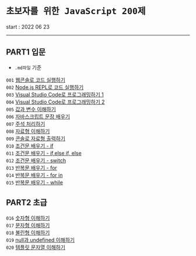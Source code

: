 # `초보자를 위한 JavaScript 200제`

start : 2022 06 23

---

## PART1 입문

- `.md파일` 기준

`001` [웹콘솔로 코드 실행하기](https://github.com/sunyeongjeong/js_200/blob/main/%EC%9E%85%EB%AC%B8/001.md)<br>
`002` [Node.js REPL로 코드 실행하기](https://github.com/sunyeongjeong/js_200/blob/main/%EC%9E%85%EB%AC%B8/002.md)<br>
`003` [Visual Studio Code로 프로그래밍하기 1](https://github.com/sunyeongjeong/js_200/blob/main/%EC%9E%85%EB%AC%B8/003.js)<br>
`004` [Visual Studio Code로 프로그래밍하기 2](https://github.com/sunyeongjeong/js_200/blob/main/%EC%9E%85%EB%AC%B8/004.js)<br>
`005` [값과 변수 이해하기](https://github.com/sunyeongjeong/js_200/blob/main/%EC%9E%85%EB%AC%B8/005.md)<br>
`006` [자바스크립트 문장 배우기](https://github.com/sunyeongjeong/js_200/blob/main/%EC%9E%85%EB%AC%B8/006.md)<br>
`007` [주석 처리하기](https://github.com/sunyeongjeong/js_200/blob/main/%EC%9E%85%EB%AC%B8/007.md)<br>
`008` [자료형 이해하기](https://github.com/sunyeongjeong/js_200/blob/main/%EC%9E%85%EB%AC%B8/008.md)<br>
`009` [콘솔로 자료형 출력하기](https://github.com/sunyeongjeong/js_200/blob/main/%EC%9E%85%EB%AC%B8/009.md)<br>
`010` [조건문 배우기 - if](https://github.com/sunyeongjeong/js_200/blob/main/%EC%9E%85%EB%AC%B8/010.md)<br>
`011` [조건문 배우기 - if,else if, else](https://github.com/sunyeongjeong/js_200/blob/main/%EC%9E%85%EB%AC%B8/011.md)<br>
`012` [조건문 배우기 - switch](https://github.com/sunyeongjeong/js_200/blob/main/%EC%9E%85%EB%AC%B8/012.md)<br>
`013` [반복문 배우기 - for](https://github.com/sunyeongjeong/js_200/blob/main/%EC%9E%85%EB%AC%B8/013.md)<br>
`014` [반복문 배우기 - for in](https://github.com/sunyeongjeong/js_200/blob/main/%EC%9E%85%EB%AC%B8/014.md)<br>
`015` [반복문 배우기 - while](https://github.com/sunyeongjeong/js_200/blob/main/%EC%9E%85%EB%AC%B8/015.md)<br>

## PART2 초급

`016` [숫자형 이해하기]()<br>
`017` [문자형 이해하기]()<br>
`018` [불린형 이해하기]()<br>
`019` [null과 undefined 이해하기]()<br>
`020` [템플릿 문자열 이해하기]()<br>
